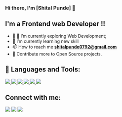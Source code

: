 
### Hi there, I'm [Shital Punde] 👋

## I'm a Frontend web Developer  !!
- 🔭 🔭 I’m currently exploring Web Development; 
- 🌱 I’m currently learning new skill
- 📫 How to reach me **shitalpunde0792@gmail.com**
- 🥅 Contribute more to Open Source projects.


## 🚀 Languages and Tools:

<p align="left"> 
    <a href="https://developer.mozilla.org/en-US/docs/Web/JavaScript" target="_blank"> <img src="https://img.icons8.com/color/48/000000/javascript.png"/> </a> 
    <a href="https://www.w3.org/html/" target="_blank"> <img src="https://img.icons8.com/color/48/000000/html-5.png"/> </a> 
    <a href="https://www.w3schools.com/css/" target="_blank"> <img src="https://img.icons8.com/color/48/000000/css3.png"/> </a> 
    <a href="https://getbootstrap.com" target="_blank"> <img src="https://img.icons8.com/color/48/000000/bootstrap.png"/> </a> 
    <a href="https://www.python.org" target="_blank"> <img src="https://img.icons8.com/color/48/000000/python.png"/> </a> 
    <a style="padding-right:8px;" href="https://nodejs.org" target="_blank"> <img src="https://img.icons8.com/color/48/000000/nodejs.png"/> </a> 


## Connect with me:
<p align="left">

<a href = "https://www.linkedin.com/in/shital-punde-92bb4b203/"><img src="https://img.icons8.com/fluent/48/000000/linkedin.png"/></a>
<a href = "https://twitter.com/ShitalPunde"><img src="https://img.icons8.com/fluent/48/000000/twitter.png"/></a>
<a href = "https://www.instagram.com/shital.punde/"><img src="https://img.icons8.com/fluent/48/000000/instagram-new.png"/></a>

</p>

